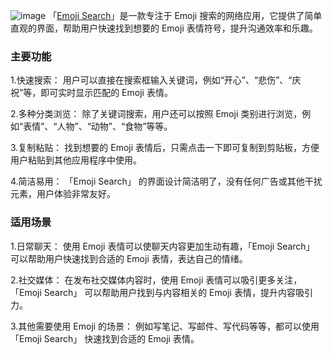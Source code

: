 ![image](https://i0.hdslb.com/bfs/article/9f10ae7a16b2f1297e73fcf1e638051c487596537.png)
「[Emoji Search](https://www.emojisearch.app/)」是一款专注于 Emoji 搜索的网络应用，它提供了简单直观的界面，帮助用户快速找到想要的 Emoji 表情符号，提升沟通效率和乐趣。
### 主要功能
1.快速搜索： 用户可以直接在搜索框输入关键词，例如“开心”、“悲伤”、“庆祝”等，即可实时显示匹配的 Emoji 表情。 

2.多种分类浏览： 除了关键词搜索，用户还可以按照 Emoji 类别进行浏览，例如“表情”、“人物”、“动物”、“食物”等等。

3.复制粘贴： 找到想要的 Emoji 表情后，只需点击一下即可复制到剪贴板，方便用户粘贴到其他应用程序中使用。

4.简洁易用： 「Emoji Search」 的界面设计简洁明了，没有任何广告或其他干扰元素，用户体验非常友好。

### 适用场景
1.日常聊天： 使用 Emoji 表情可以使聊天内容更加生动有趣，「Emoji Search」 可以帮助用户快速找到合适的 Emoji 表情，表达自己的情绪。

2.社交媒体： 在发布社交媒体内容时，使用 Emoji 表情可以吸引更多关注，「Emoji Search」 可以帮助用户找到与内容相关的 Emoji 表情，提升内容吸引力。

3.其他需要使用 Emoji 的场景： 例如写笔记、写邮件、写代码等等，都可以使用 「Emoji Search」 快速找到合适的 Emoji 表情。